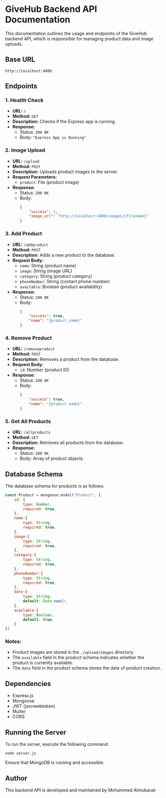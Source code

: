 # GiveHub Backend API Documentation

This documentation outlines the usage and endpoints of the GiveHub backend API, which is responsible for managing product data and image uploads.

## Base URL

```
http://localhost:4000
```

## Endpoints

### 1. Health Check

- **URL:** `/`
- **Method:** `GET`
- **Description:** Checks if the Express app is running.
- **Response:** 
  - Status: `200 OK`
  - Body: `"Express App is Running"`

### 2. Image Upload

- **URL:** `/upload`
- **Method:** `POST`
- **Description:** Uploads product images to the server.
- **Request Parameters:**
  - `product`: File (product image)
- **Response:** 
  - Status: `200 OK`
  - Body: 
    ```json
    {
        "success": 1,
        "image_url": "http://localhost:4000/images/{filename}"
    }
    ```

### 3. Add Product

- **URL:** `/addproduct`
- **Method:** `POST`
- **Description:** Adds a new product to the database.
- **Request Body:**
  - `name`: String (product name)
  - `image`: String (image URL)
  - `category`: String (product category)
  - `phoneNumber`: String (contact phone number)
  - `available`: Boolean (product availability)
- **Response:** 
  - Status: `200 OK`
  - Body: 
    ```json
    {
        "success": true,
        "name": "{product_name}"
    }
    ```

### 4. Remove Product

- **URL:** `/removeproduct`
- **Method:** `POST`
- **Description:** Removes a product from the database.
- **Request Body:**
  - `id`: Number (product ID)
- **Response:** 
  - Status: `200 OK`
  - Body: 
    ```json
    {
        "success": true,
        "name": "{product_name}"
    }
    ```

### 5. Get All Products

- **URL:** `/allproducts`
- **Method:** `GET`
- **Description:** Retrieves all products from the database.
- **Response:** 
  - Status: `200 OK`
  - Body: Array of product objects

## Database Schema

The database schema for products is as follows:

```javascript
const Product = mongoose.model("Product", {
    id: {
        type: Number,
        required: true,
    },
    name:{
        type: String,
        required: true,
    },
    image:{
        type: String,
        required: true,
    },
    category:{
        type: String,
        required: true,
    },
    phoneNumber:{
        type: String,
        required: true,
    },
    date:{
        type: String,
        default: Date.now(),
    },
    available:{
        type: Boolean,
        default: true,
    }
})
```

### Notes:
- Product images are stored in the `./upload/images` directory.
- The `available` field in the product schema indicates whether the product is currently available.
- The `date` field in the product schema stores the date of product creation.

## Dependencies

- Express.js
- Mongoose
- JWT (jsonwebtoken)
- Multer
- CORS

## Running the Server

To run the server, execute the following command:

```
node server.js
```

Ensure that MongoDB is running and accessible.

## Author

This backend API is developed and maintained by Mohammed Almubarak
